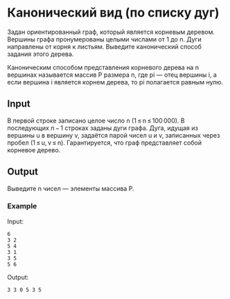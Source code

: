 # Канонический вид (по списку дуг)
Задан ориентированный граф, который является корневым деревом. Вершины графа пронумерованы целыми числами от 1 до n. Дуги направлены от корня к листьям. Выведите канонический способ задания этого дерева.

Каноническим способом представления корневого дерева на n вершинах называется массив P размера n, где pi — отец вершины i, а если вершина i является корнем дерева, то pi полагается равным нулю.

## Input
В первой строке записано целое число n (1 ≤ n ≤ 100 000). В последующих n − 1 строках заданы дуги графа. Дуга, идущая из вершины u в вершину v, задаётся парой чисел u и v, записанных через пробел (1 ≤ u, v ≤ n). Гарантируется, что граф представляет собой корневое дерево.

## Output
Выведите n чисел — элементы массива P.

### Example
Input:
```
6
3 2
5 4
3 1
3 5
5 6
```

Output:
```
3 3 0 5 3 5
```
